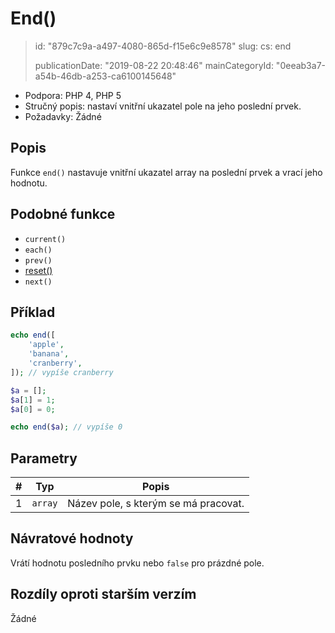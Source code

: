 End()
=====

> id: "879c7c9a-a497-4080-865d-f15e6c9e8578"
> slug:
> 	cs: end
> 
> publicationDate: "2019-08-22 20:48:46"
> mainCategoryId: "0eeab3a7-a54b-46db-a253-ca6100145648"

- Podpora: PHP 4, PHP 5
- Stručný popis: nastaví vnitřní ukazatel pole na jeho poslední prvek.
- Požadavky: Žádné

Popis
--------------------------

Funkce `end()` nastavuje vnitřní ukazatel array na poslední prvek a vrací jeho hodnotu.

Podobné funkce
--------------------------

- `current()`
- `each()`
- `prev()`
- <a href="/reset">reset()</a>
- `next()`

Příklad
--------------------------

```php
echo end([
    'apple',
    'banana',
    'cranberry',
]); // vypíše cranberry
```

```php
$a = [];
$a[1] = 1;
$a[0] = 0;

echo end($a); // vypíše 0
```

Parametry
--------------------------

| #   | Typ     | Popis |
| --- | ------- | ----- |
| 1   | `array` | Název pole, s kterým se má pracovat. |

Návratové hodnoty
--------------------------

Vrátí hodnotu posledního prvku nebo `false` pro prázdné pole.

Rozdíly oproti starším verzím
--------------------------

Žádné
